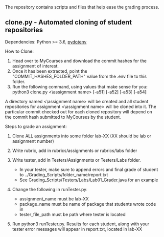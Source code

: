 The repository contains scripts and files that help ease the grading process.

## clone.py - Automated cloning of student repositories

Dependencies: Python >= 3.6, [pydotenv](https://pypi.org/project/pydotenv/)

How to Clone:
1) Head over to MyCourses and download the commit hashes for the assignment
   of interest.
2) Once it has been extracted, point the "COMMIT_HASHES_FOLDER_PATH" value
   from the .env file to this folder.
3) Run the following command, using values that make sense for you: python3 clone.py <\assignment name> [-a51] [-a52] [-a53] [-a54]

A directory named <\assignment name> will be created and all student
repositories for assignment <\assignment name> will be cloned into it.
The particular commit checked out for each cloned repository will depend on
the commit hash submitted to MyCourses by the student.


Steps to grade an assignment:

1. Clone ALL assignments into some folder lab-XX (XX should be lab or assignment number)

2. Write rubric, add in rubrics/assignments or rubrics/labs folder

3. Write tester, add in Testers/Assignments or Testers/Labs folder.
	
	- In your tester, make sure to append errors and final grade 
	of student to ../Grading_Scripts/folder_name/report.txt
	- See Grading_Scripts/Testers/Labs/Lab01_Grader.java for an example

4. Change the following in runTester.py:

	- assignment_name must be lab-XX
	- package_name must be name of package that students wrote code in
	- tester_file_path must be path where tester is located


5. Run python3 runTester.py. Results for each student, along with your tester error messages will appear in report.txt, located in lab-XX


